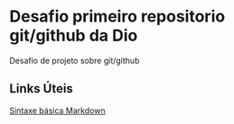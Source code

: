 #  Desafio primeiro repositorio git/github da Dio
Desafio de projeto sobre git/github
## Links Úteis
[Sintaxe  básica Markdown](https://markdown.net.br/sintaxe-basica/)

